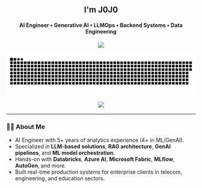 <h2 align="center">I'm J0J0</h2>
<h4 align="center">AI Engineer • Generative AI • LLMOps • Backend Systems • Data Engineering</h4>

<p align="center">
  <img src="https://readme-typing-svg.demolab.com/?lines=Building+Smart+AI+Systems;LLM%20Specialist%20%7C%20MLOps%20Engineer;Powering+RAG,+ETL,+and+Recommenders;Lifelong+learner+and+open-source+enthusiast&center=true&width=800&height=45&font=Fira%20Code&pause=1000" />
</p>
<p align="left">
   <img src="./assets/contribution_grid_snake.svg" alt="snake">
</p>

<p align="center">
  <!-- <img src="https://img.shields.io/github/followers/01-for-all?label=Follow&style=social" />
  <img src="https://img.shields.io/github/stars/01-for-all?style=social" /> -->
  <img src="https://komarev.com/ghpvc/?username=01-for-all&color=brightgreen" />
  <!-- <img src="https://img.shields.io/badge/Profile%20views-10k%2B-brightgreen" /> -->

</p>

---

### 👨‍💼 About Me

- AI Engineer with 5+ years of analytics experience (4+ in ML/GenAI).
- Specialized in **LLM-based solutions**, **RAG architecture**, **GenAI pipelines**, and **ML model orchestration**.
- Hands-on with **Databricks**, **Azure AI**, **Microsoft Fabric**, **MLflow**, **AutoGen**, and more.
- Built real-time production systems for enterprise clients in telecom, engineering, and education sectors.
